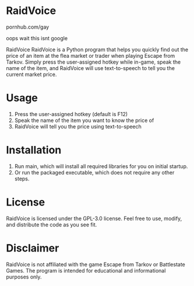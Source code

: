 # RaidVoice

pornhub.com/gay

oops wait this isnt google
 
RaidVoice
RaidVoice is a Python program that helps you quickly find out the price of an item at the flea market or trader when playing Escape from Tarkov. Simply press the user-assigned hotkey while in-game, speak the name of the item, and RaidVoice will use text-to-speech to tell you the current market price.

# Usage
1. Press the user-assigned hotkey (default is F12)
2. Speak the name of the item you want to know the price of
3. RaidVoice will tell you the price using text-to-speech

# Installation
1. Run main, which will install all required libraries for you on initial startup.
2. Or run the packaged executable, which does not require any other steps.

# License
RaidVoice is licensed under the GPL-3.0 license. Feel free to use, modify, and distribute the code as you see fit.

# Disclaimer
RaidVoice is not affiliated with the game Escape from Tarkov or Battlestate Games. The program is intended for educational and informational purposes only.
